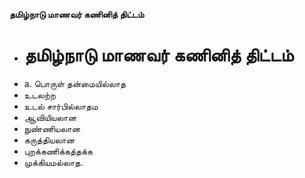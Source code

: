 **தமிழ்நாடு மாணவர் கணினித் திட்டம்**
- # தமிழ்நாடு மாணவர் கணினித் திட்டம்
- a. பொருள் தன்மையில்லாத
- உடலற்ற
- உடல் சார்பில்லாதம
- ஆவியியலான
- நுண்ணியலான
- கருத்தியலான
- புறக்கணிக்கத்தக்க
- முக்கியமல்லாத.

